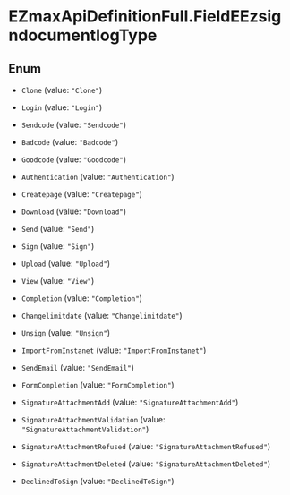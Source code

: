 # EZmaxApiDefinitionFull.FieldEEzsigndocumentlogType

## Enum


* `Clone` (value: `"Clone"`)

* `Login` (value: `"Login"`)

* `Sendcode` (value: `"Sendcode"`)

* `Badcode` (value: `"Badcode"`)

* `Goodcode` (value: `"Goodcode"`)

* `Authentication` (value: `"Authentication"`)

* `Createpage` (value: `"Createpage"`)

* `Download` (value: `"Download"`)

* `Send` (value: `"Send"`)

* `Sign` (value: `"Sign"`)

* `Upload` (value: `"Upload"`)

* `View` (value: `"View"`)

* `Completion` (value: `"Completion"`)

* `Changelimitdate` (value: `"Changelimitdate"`)

* `Unsign` (value: `"Unsign"`)

* `ImportFromInstanet` (value: `"ImportFromInstanet"`)

* `SendEmail` (value: `"SendEmail"`)

* `FormCompletion` (value: `"FormCompletion"`)

* `SignatureAttachmentAdd` (value: `"SignatureAttachmentAdd"`)

* `SignatureAttachmentValidation` (value: `"SignatureAttachmentValidation"`)

* `SignatureAttachmentRefused` (value: `"SignatureAttachmentRefused"`)

* `SignatureAttachmentDeleted` (value: `"SignatureAttachmentDeleted"`)

* `DeclinedToSign` (value: `"DeclinedToSign"`)


